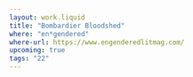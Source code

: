 ```yaml
---
layout: work.liquid
title: "Bombardier Bloodshed"
where: "en*gendered"
where-url: https://www.engenderedlitmag.com/
upcoming: true
tags: "22"
---
```

